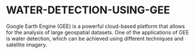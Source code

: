 # WATER-DETECTION-USING-GEE
Google Earth Engine (GEE) is a powerful cloud-based platform that allows for the analysis of large geospatial datasets. One of the applications of GEE is water detection, which can be achieved using different techniques and satellite imagery.
